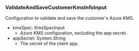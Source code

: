 ### ValidateAndSaveCustomerKmsInfoInput
Configuration to validate and save the customer's Azure KMS.

- kmsSpec: KmsSpecInput
  - Azure KMS configuration, excluding the app secret.
- appSecret: System.String
  - The secret of the client app.
